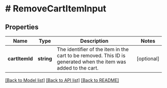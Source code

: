 # # RemoveCartItemInput

## Properties

Name | Type | Description | Notes
------------ | ------------- | ------------- | -------------
**cartItemId** | **string** | The identifier of the item in the cart to be removed. This ID is generated when the item was added to the cart. | [optional] 

[[Back to Model list]](../../README.md#documentation-for-models) [[Back to API list]](../../README.md#documentation-for-api-endpoints) [[Back to README]](../../README.md)


